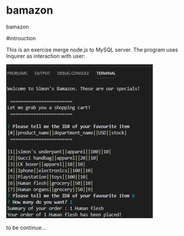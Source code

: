 # bamazon
bamazon

#introuction

This is an exercise merge node.js to MySQL server.
The program uses Inquirer as interaction with user:

![alt text](/img/overall.png)

to be continue...